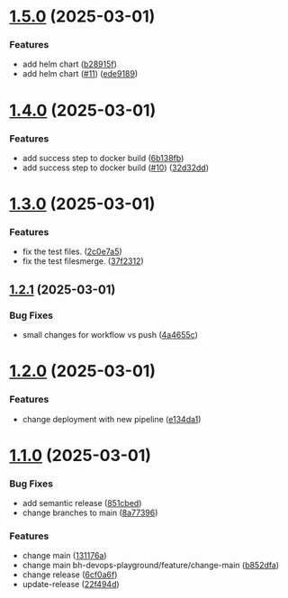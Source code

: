 # [1.5.0](https://github.com/bh-devops-playground/microservice-a/compare/v1.4.0...v1.5.0) (2025-03-01)


### Features

* add helm chart ([b28915f](https://github.com/bh-devops-playground/microservice-a/commit/b28915f7492c594abaef98794aa778bd2742bbcc))
* add helm chart ([#11](https://github.com/bh-devops-playground/microservice-a/issues/11)) ([ede9189](https://github.com/bh-devops-playground/microservice-a/commit/ede9189594d937602a17dc6cb0770827d640397f))

# [1.4.0](https://github.com/bh-devops-playground/microservice-a/compare/v1.3.0...v1.4.0) (2025-03-01)


### Features

* add success step to docker build ([6b138fb](https://github.com/bh-devops-playground/microservice-a/commit/6b138fb9e01e70cd12f0393b0476edaf72899263))
* add success step to docker build ([#10](https://github.com/bh-devops-playground/microservice-a/issues/10)) ([32d32dd](https://github.com/bh-devops-playground/microservice-a/commit/32d32dd477db85a73d3e7c324d60576ac21e9a37))

# [1.3.0](https://github.com/bh-devops-playground/microservice-a/compare/v1.2.1...v1.3.0) (2025-03-01)


### Features

* fix the test files. ([2c0e7a5](https://github.com/bh-devops-playground/microservice-a/commit/2c0e7a5973422aa1483227d599f730c24d07f0ab))
* fix the test filesmerge. ([37f2312](https://github.com/bh-devops-playground/microservice-a/commit/37f231271ff296600011af7a7e1b618a894fd185))

## [1.2.1](https://github.com/bh-devops-playground/microservice-a/compare/v1.2.0...v1.2.1) (2025-03-01)


### Bug Fixes

* small changes for workflow vs push ([4a4655c](https://github.com/bh-devops-playground/microservice-a/commit/4a4655c567a21358399138de4a9720d6f905ea6d))

# [1.2.0](https://github.com/bh-devops-playground/microservice-a/compare/v1.1.0...v1.2.0) (2025-03-01)


### Features

* change deployment with new pipeline ([e134da1](https://github.com/bh-devops-playground/microservice-a/commit/e134da107e0d970e9e4a670cf8fd3ea8b06012ec))

# [1.1.0](https://github.com/bh-devops-playground/microservice-a/compare/v1.0.0...v1.1.0) (2025-03-01)


### Bug Fixes

* add semantic release ([851cbed](https://github.com/bh-devops-playground/microservice-a/commit/851cbed55a2db1301ca924161fd2c8eba4c9671c))
* change branches to main ([8a77396](https://github.com/bh-devops-playground/microservice-a/commit/8a77396be970971c86864453d29ced75d0fe08a5))


### Features

* change main ([131176a](https://github.com/bh-devops-playground/microservice-a/commit/131176a024a9f867511aa4c303e6e4444ea7eea4))
* change main bh-devops-playground/feature/change-main ([b852dfa](https://github.com/bh-devops-playground/microservice-a/commit/b852dfa0dbf35bbbb8492f7b0b9b6735b3fb1886))
* change release ([6cf0a6f](https://github.com/bh-devops-playground/microservice-a/commit/6cf0a6f806991e5d6739bdb8027a35225d0dddd6))
* update-release ([22f494d](https://github.com/bh-devops-playground/microservice-a/commit/22f494d5858721989584fa3cdd51c1e27019942b))

